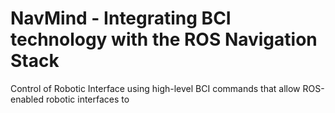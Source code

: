 # NavMind - Integrating BCI technology with the ROS Navigation Stack
Control of Robotic Interface using high-level BCI commands that allow ROS-enabled robotic interfaces to 
